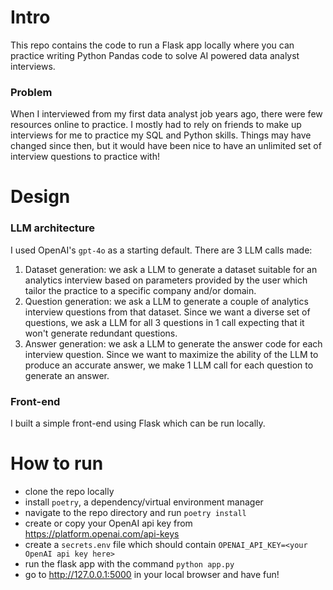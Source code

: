 # Intro

This repo contains the code to run a Flask app locally where you can practice writing Python Pandas code to solve AI powered data analyst interviews.

### Problem

When I interviewed from my first data analyst job years ago, there were few resources online to practice.
I mostly had to rely on friends to make up interviews for me to practice my SQL and Python skills.
Things may have changed since then, but it would have been nice to have an unlimited set of interview questions to practice with!

# Design

### LLM architecture

I used OpenAI's `gpt-4o` as a starting default. There are 3 LLM calls made:
1. Dataset generation: we ask a LLM to generate a dataset suitable for an analytics interview based on parameters provided by the user which tailor the practice to a specific company and/or domain.
2. Question generation: we ask a LLM to generate a couple of analytics interview questions from that dataset.
Since we want a diverse set of questions, we ask a LLM for all 3 questions in 1 call expecting that it won't generate redundant questions.
3. Answer generation: we ask a LLM to generate the answer code for each interview question.
Since we want to maximize the ability of the LLM to produce an accurate answer, we make 1 LLM call for each question to generate an answer.

### Front-end

I built a simple front-end using Flask which can be run locally.

# How to run

* clone the repo locally
* install `poetry`, a dependency/virtual environment manager
* navigate to the repo directory and run `poetry install`
* create or copy your OpenAI api key from https://platform.openai.com/api-keys
* create a `secrets.env` file which should contain `OPENAI_API_KEY=<your OpenAI api key here>`
* run the flask app with the command `python app.py`
* go to http://127.0.0.1:5000 in your local browser and have fun!
